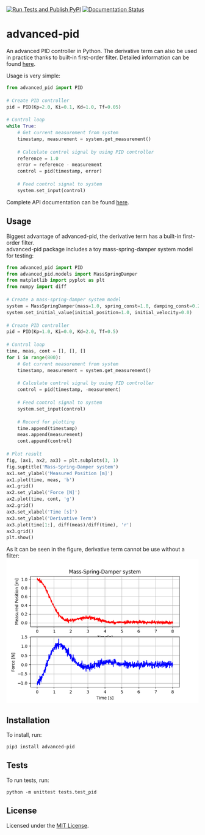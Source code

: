 [![Run Tests and Publish PyPI](https://github.com/eadali/advanced-pid/actions/workflows/main-branch.yml/badge.svg)](https://github.com/eadali/advanced-pid/actions/workflows/main-branch.yml)
[![Documentation Status](https://readthedocs.org/projects/advanced-pid/badge/?version=latest)](https://advanced-pid.readthedocs.io/en/latest/?badge=latest)

# advanced-pid    
An advanced PID controller in Python. The derivative term can also be used in 
practice thanks to built-in first-order filter. Detailed information can be
found [here](https://en.wikipedia.org/wiki/PID_controller#Derivative_term).

Usage is very simple:

```python
from advanced_pid import PID

# Create PID controller 
pid = PID(Kp=2.0, Ki=0.1, Kd=1.0, Tf=0.05)

# Control loop
while True:
    # Get current measurement from system
    timestamp, measurement = system.get_measurement()
    
    # Calculate control signal by using PID controller
    reference = 1.0
    error = reference - measurement
    control = pid(timestamp, error)
    
    # Feed control signal to system
    system.set_input(control)
```

Complete API documentation can be found 
[here](https://advanced-pid.readthedocs.io/en/latest/).

## Usage
Biggest advantage of advanced-pid, the derivative term has a built-in first-order
filter.    
advanced-pid package includes a toy mass-spring-damper system model for testing:

```python
from advanced_pid import PID
from advanced_pid.models import MassSpringDamper
from matplotlib import pyplot as plt
from numpy import diff

# Create a mass-spring-damper system model
system = MassSpringDamper(mass=1.0, spring_const=1.0, damping_const=0.2)
system.set_initial_value(initial_position=1.0, initial_velocity=0.0)

# Create PID controller 
pid = PID(Kp=1.0, Ki=0.0, Kd=2.0, Tf=0.5)

# Control loop
time, meas, cont = [], [], []
for i in range(800):
    # Get current measurement from system
    timestamp, measurement = system.get_measurement()
    
    # Calculate control signal by using PID controller
    control = pid(timestamp, -measurement)
    
    # Feed control signal to system
    system.set_input(control)
    
    # Record for plotting
    time.append(timestamp)
    meas.append(measurement)
    cont.append(control)

# Plot result
fig, (ax1, ax2, ax3) = plt.subplots(3, 1)
fig.suptitle('Mass-Spring-Damper system')
ax1.set_ylabel('Measured Position [m]')
ax1.plot(time, meas, 'b')
ax1.grid()
ax2.set_ylabel('Force [N]')
ax2.plot(time, cont, 'g')
ax2.grid()
ax3.set_xlabel('Time [s]')
ax3.set_ylabel('Derivative Term')
ax3.plot(time[1:], diff(meas)/diff(time), 'r')
ax3.grid()
plt.show()
```
    
As It can be seen in the figure, derivative term cannot be use without a filter:  
![alt text](https://raw.githubusercontent.com/eadali/advanced-pid/main/docs/imgs/figure.png)

## Installation
To install, run:
```
pip3 install advanced-pid
```
## Tests
To run tests, run:
```
python -m unittest tests.test_pid
```

## License
Licensed under the 
[MIT License](https://github.com/eadali/advanced-pid/blob/main/LICENSE.md).

